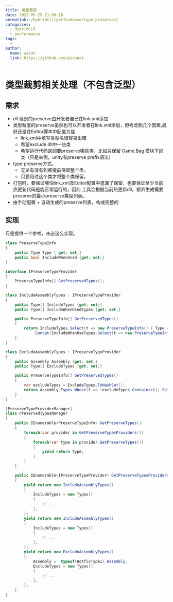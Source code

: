 ```yaml
---
title: 类型裁剪
date: 2022-05-25 11:50:18
permalink: /hybridclr/performance/type_preserves/
categories:
  - HybridCLR
  - performance
tags:
  - 
author: 
  name: walon
  link: https://github.com/pirunxi
---
```

# 类型裁剪相关处理（不包含泛型）

## 需求

- dll 级别的preserve由开发者自己在link.xml添加
- 类型粒度的preserve虽然也可以开发者在link.xml添加，但考虑到几个因素,最好还是在Editor脚本中配置为佳
  - link.xml中填写类型名很容易出错
  - 希望exclude dll中一些类
  - 希望运行代码返回要preserve哪些类，比如只保留 Game.Bag 模块下的类（只是举例，unity有preserve prefix语法）
- type preserve方式。
  - 无论有没有到都提前保留整个类。
  - 只要用过这个类才将整个类保留。
- 打包时，要保证哪怕link.xml及Editor配置中遗漏了保留，也要保证至少当前热更新代码是能正常运行的，因此
  工具会根据当前热更新dll，额外生成需要preserve的最小preserve类型列表。
- 由手动配置 + 自动生成的preserve列表，构成完整的

## 实现

只是提供一个参考，未必这么实现。

```csharp
class PreserveTypeInfo
{
    public Type Type { get; set;}
    public bool IncludeWhenUsed {get; set;}
}

interface IPreserveTypeProvider
{
    PreserveTypeInfo[] GetPreservedTypes();
}

class IncludeAssemblyTypes : IPreserveTypeProvider
{
    public Type[] IncludeTypes {get; set;} 
    public Type[] IncludeWhenUsedTypes {get; set;} 

    public PreserveTypeInfo[] GetPreservedTypes()
    {
        return IncludeTypes.Select(t => new PreserveTypeInfo() { Type = t})
            .Concat(IncludeWhenUseTypes.Select(t => new PreserveTypeInfo() { Type = t, IncludeWhenUse = true})).ToList();
    }
}

class ExcludeAssemblyTypes : IPreserveTypeProvider
{
    public Assembly Assembly {get; set;}
    public Type[] ExcludeTypes {get; set;}

    public PreserveTypeInfo[] GetPreservedTypes()
    {
        var excludeTypes = ExcludeTypes.ToHashSet();
        return Assembly.Types.Where(t => !excludeTypes.Contains(t)).Select(t => new PreserveTypeInfo() { Type = t}).ToList();
    }
}

[PreserveTypeProviderManager]
class PreservedTypesManager
{
    public IEnumerable<PreserveTypeInfo> GetPreserveTypes()
    {
        foreach(var provider in GetPreserveTypesProviders())
        {
            foreach(var type in provider.GetPreserveTypes())
            {
                yield return type;
            }
        }
    }

    public IEnumerable<IPreserveTypeProvider> GetPreserveTypesProviders()
    {
        yield return new IncludeAssemblyTypes()
        {
            IncludeTypes = new Types[]
            {
                // ...
            },
        };
        yield return new IncludeAssemblyTypes()
        {
            IncludeTypes = new Types[]
            {
                // ...
            },
        };
        yield return new ExcludeAssemblyTypes()
        {
            Assembly =  typeof(HotfixType1).Assembly,
            ExcludeTypes = new Types[]
            {
                // ...
            },
        };
    }
}
```
